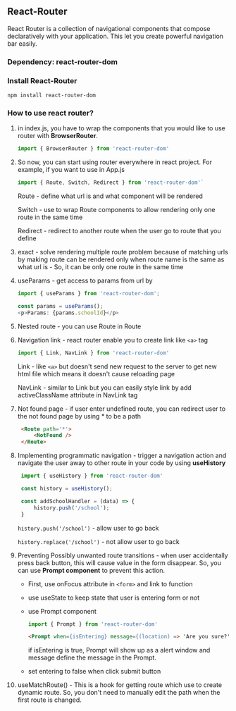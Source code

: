 ## React-Router
React Router is a collection of navigational components that compose declaratively with your application. This let you create powerful navigation bar easily. 

### Dependency: react-router-dom
### Install React-Router
`npm install react-router-dom `

### How to use react router?
1. in index.js, you have to wrap the components that you would like to use router with **BrowserRouter**.
    
    ```javascript
    import { BrowserRouter } from 'react-router-dom'
    ```

2. So now, you can start using router everywhere in react project. For example, if you want to use in App.js
    ```javascript
    import { Route, Switch, Redirect } from 'react-router-dom'`
    ```
    Route - define what url is and what component will be rendered
    
    Switch - use to wrap Route components to allow rendering only one route in the same time

    Redirect - redirect to another route when the user go to route that you define
3. exact - solve rendering multiple route problem because of matching urls by making route can be rendered only when route name is the same as what url is - So, it can be only one route in the same time
4. useParams - get access to params from url by
    ```javascript
    import { useParams } from 'react-router-dom';

    const params = useParams();
    <p>Params: {params.schoolId}</p>
    ``` 
5. Nested route - you can use Route in Route
6. Navigation link - react router enable you to create link like `<a>` tag
    ```javascript
    import { Link, NavLink } from 'react-router-dom'
    ```
    Link - like `<a>` but doesn't send new request to the server to get new html file which means it doesn't cause reloading page

    NavLink - similar to Link but you can easily style link by add activeClassName attribute in NavLink tag
7. Not found page - if user enter undefined route, you can redirect user to the not found page by using * to be a path
   ```html
    <Route path='*'>
        <NotFound />
    </Route>
    ```
8. Implementing programmatic navigation - trigger a navigation action and navigate the user away to other route in your code by using **useHistory**
   ```javascript
    import { useHistory } from 'react-router-dom'

    const history = useHistory();

    const addSchoolHandler = (data) => {
        history.push('/school');
    }
    ``` 
    `history.push('/school')` - allow user to go back

    `history.replace('/school')` - not allow user to go back

9. Preventing Possibly unwanted route transitions - when user accidentally press back button, this will cause value in the form disappear. So, you can use **Prompt component** to prevent this action.

    *  First, use onFocus attribute in `<form>` and link to function
    *  use useState to keep state that user is entering form or not
    *  use Prompt component
    
        ```javascript
        import { Prompt } from 'react-router-dom'
        ```
        ```html
        <Prompt when={isEntering} message={(location) => 'Are you sure?'}>
        ```
        if isEntering is true, Prompt will show up as a alert window and message define the message in the Prompt.
    * set entering to false when click submit button
10. useMatchRoute() - This is a hook for getting route which use to create dynamic route. So, you don't need to manually edit the path when the first route is changed. 